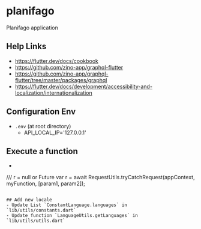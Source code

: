 # planifago

Planifago application

## Help Links
 - https://flutter.dev/docs/cookbook
 - https://github.com/zino-app/graphql-flutter
 - https://github.com/zino-app/graphql-flutter/tree/master/packages/graphql
 - https://flutter.dev/docs/development/accessibility-and-localization/internationalization
 
## Configuration Env
 - ``.env`` (at root directory)
    - API_LOCAL_IP='127.0.0.1'

## Execute a function 
   - ```dart
   /// r = null or Future<Response>
   var r = await RequestUtils.tryCatchRequest(appContext, myFunction, [param1, param2]);
   ```

## Add new locale
   - Update List `ConstantLanguage.languages` in `lib/utils/constants.dart`
   - Update function `LanguageUtils.getLanguages` in `lib/utils/utils.dart`